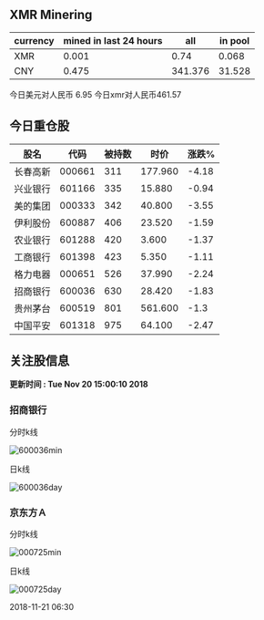 ## XMR Minering

|currency|mined in last 24 hours|all|in pool|
|---|---|---|---|
|XMR|0.001|0.74|0.068|
|CNY|0.475|341.376|31.528|

今日美元对人民币 6.95	今日xmr对人民币461.57


## 今日重仓股 

|股名|代码|被持数|时价|涨跌%|
|---|---|---|---|---|
|长春高新|000661|311|177.960|-4.18|
|兴业银行|601166|335|15.880|-0.94|
|美的集团|000333|342|40.800|-3.55|
|伊利股份|600887|406|23.520|-1.59|
|农业银行|601288|420|3.600|-1.37|
|工商银行|601398|423|5.350|-1.11|
|格力电器|000651|526|37.990|-2.24|
|招商银行|600036|630|28.420|-1.83|
|贵州茅台|600519|801|561.600|-1.3|
|中国平安|601318|975|64.100|-2.47|

## 关注股信息
**更新时间 : Tue Nov 20 15:00:10 2018**
### 招商银行 
分时k线

![600036min](http://image.sinajs.cn/newchart/min/n/sh600036.gif)

日k线

![600036day](http://image.sinajs.cn/newchart/daily/n/sh600036.gif)

### 京东方Ａ 
分时k线

![000725min](http://image.sinajs.cn/newchart/min/n/sz000725.gif)

日k线

![000725day](http://image.sinajs.cn/newchart/daily/n/sz000725.gif)

2018-11-21 06:30